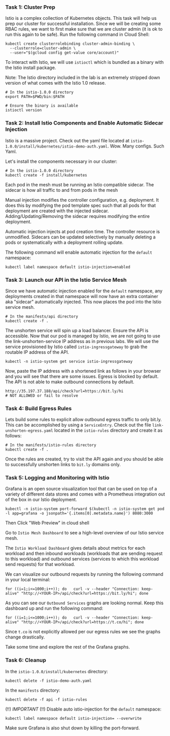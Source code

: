 ### Task 1: Cluster Prep
Istio is a complex collection of Kubernetes objects. This task will help us prep our cluster for successful installation. Since we will be creating some RBAC rules, we want to first make sure that we are cluster admin (it is ok to run this again to be safe). Run the following command in Cloud Shell:
```
kubectl create clusterrolebinding cluster-admin-binding \
  --clusterrole=cluster-admin \
  --user="$(gcloud config get-value core/account)"
```

To interact with Istio, we will use `istioctl` which is bundled as a binary with the Istio install package. 

Note: The Istio directory included in the lab is an extremely stripped down version of what comes with the Istio 1.0 release.
```
# In the istio-1.0.0 directory
export PATH=$PWD/bin:$PATH

# Ensure the binary is available
istioctl version
```

### Task 2: Install Istio Components and Enable Automatic Sidecar Injection
Istio is a massive project. Check out the yaml file located at `istio-1.0.0/install/kubernetes/istio-demo-auth.yaml`. Wow. Many configs. Such Yaml.

Let's install the components necessary in our cluster:
```
# In the istio-1.0.0 directory 
kubectl create -f install/kubernetes
```
Each pod in the mesh must be running an Istio compatible sidecar. The sidecar is how all traffic to and from pods in the mesh

Manual injection modifies the controller configuration, e.g. deployment. It does this by modifying the pod template spec such that all pods for that deployment are created with the injected sidecar. Adding/Updating/Removing the sidecar requires modifying the entire deployment.

Automatic injection injects at pod creation time. The controller resource is unmodified. Sidecars can be updated selectively by manually deleting a pods or systematically with a deployment rolling update.

The following command will enable automatic injection for the `default` namespace:
```
kubectl label namespace default istio-injection=enabled
```

### Task 3: Launch our API in the Istio Service Mesh
Since we have automatic injection enabled for the `default` namespace, any deployments created in that namespace will now have an extra container aka "sidecar" automatically injected. This now places the pod into the Istio service mesh.
```
# In the manifests/api directory
kubectl create -f .
```
The unshorten service will spin up a load balancer. Ensure the API is accessible. Now that our pod is managed by Istio, we are not going to use the link-unshorten-service IP address as in previous labs. We will use the service provisioned by Istio called `istio-ingressgateway` to grab the routable IP address of the API.
```
kubectl -n istio-system get service istio-ingressgateway
```

Now, paste the IP address with a shortened link as follows in your browser and you will see that there are some issues. Egress is blocked by default. The API is not able to make outbound connections by default.
```
http://35.197.37.188/api/check?url=https://bit.ly/hi
# NOT ALLOWED or fail to resolve 
```

### Task 4: Build Egress Rules
Lets build some rules to explicit allow outbound egress traffic to only bit.ly. This can be accomplished by using a `ServiceEntry`. Check out the file `link-unshorten-egress.yaml` located in the `istio-rules` directory and create it as follows:

```
# In the manifests/istio-rules directory
kubectl create -f .
```

Once the rules are created, try to visit the API again and you should be able to successfully unshorten links to `bit.ly` domains only. 

### Task 5: Logging and Monitoring with Istio

Grafana is an open source visualization tool that can be used on top of a variety of different data stores and comes with a Prometheus integration out of the box in our Istio deployment.
```
kubectl -n istio-system port-forward $(kubectl -n istio-system get pod -l app=grafana -o jsonpath='{.items[0].metadata.name}') 8080:3000
```
Then Click "Web Preview" in cloud shell

Go to `Istio Mesh Dashboard` to see a high-level overview of our Istio service mesh.

The `Istio Workload Dashboard`  gives details about metrics for each workload and then inbound workloads (workloads that are sending request to this workload) and outbound services (services to which this workload send requests) for that workload.

We can visualize our outbound requests by running the following command in your local terminal:
```
for ((i=1;i<=1000;i++)); do   curl -v --header "Connection: keep-alive" "http://<YOUR-IP>/api/check?url=https://bit.ly/hi"; done
```

As you can see our `Outbound Services` graphs are looking normal. Keep this dashboard up and run the following command:

```
for ((i=1;i<=1000;i++)); do   curl -v --header "Connection: keep-alive" "http://<YOUR-IP>/api/check?url=https://t.co/hi"; done
```

Since `t.co` is not explicitly allowed per our egress rules we see the graphs change drastically.

Take some time and explore the rest of the Grafana graphs.

### Task 6: Cleanup
In the `istio-1.0.0/install/kubernetes` directory:
```
kubectl delete -f istio-demo-auth.yaml
```

In the `manifests` directory:
```
kubectl delete -f api -f istio-rules
```
(!!) *IMPORTANT* (!!)  Disable auto istio-injection for the `default` namespace:
```
kubectl label namespace default istio-injection= --overwrite
```
Make sure Grafana is also shut down by killing the port-forward.
